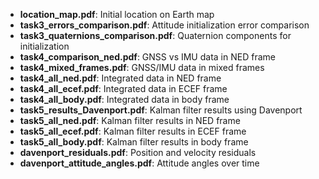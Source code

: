 - **location_map.pdf**: Initial location on Earth map
- **task3_errors_comparison.pdf**: Attitude initialization error comparison
- **task3_quaternions_comparison.pdf**: Quaternion components for initialization
- **task4_comparison_ned.pdf**: GNSS vs IMU data in NED frame
- **task4_mixed_frames.pdf**: GNSS/IMU data in mixed frames
- **task4_all_ned.pdf**: Integrated data in NED frame
- **task4_all_ecef.pdf**: Integrated data in ECEF frame
- **task4_all_body.pdf**: Integrated data in body frame
- **task5_results_Davenport.pdf**: Kalman filter results using Davenport
- **task5_all_ned.pdf**: Kalman filter results in NED frame
- **task5_all_ecef.pdf**: Kalman filter results in ECEF frame
- **task5_all_body.pdf**: Kalman filter results in body frame
- **davenport_residuals.pdf**: Position and velocity residuals
- **davenport_attitude_angles.pdf**: Attitude angles over time
